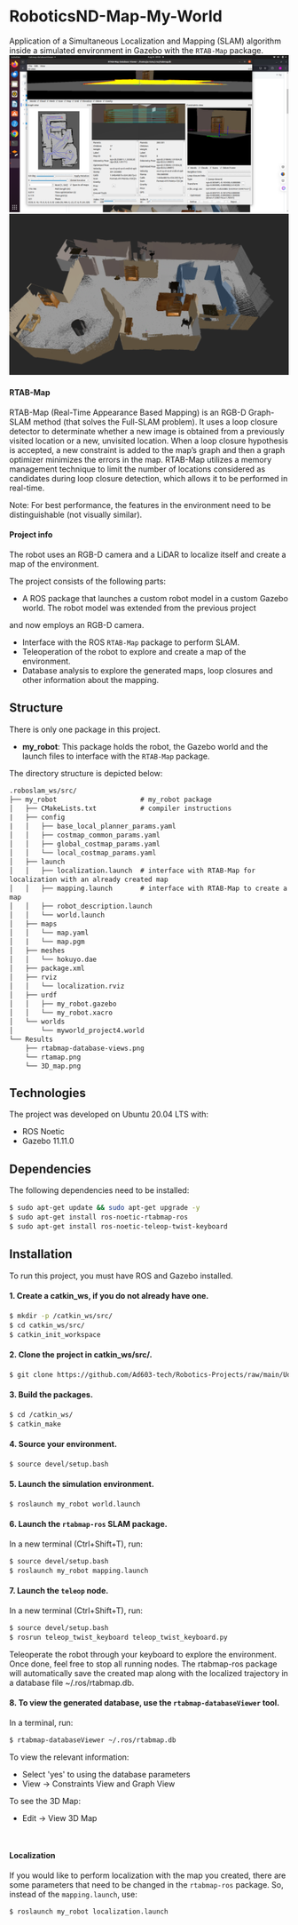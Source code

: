 # RoboticsND-Map-My-World

Application of a Simultaneous Localization and Mapping (SLAM) algorithm inside a 
simulated environment in Gazebo with the `RTAB-Map` package.
![rtab_visualization](https://github.com/Ad603-tech/Robotics-Projects/raw/main/Udacity-Robotics-Robot_Mapping/Results/rtabmap-database-views.png)
![3D_Map_generated](https://github.com/Ad603-tech/Robotics-Projects/raw/main/Udacity-Robotics-Robot_Mapping/Results/3D_map.png)


#### RTAB-Map

RTAB-Map (Real-Time Appearance Based Mapping) is an RGB-D Graph-SLAM method 
(that solves the Full-SLAM problem).
It uses a loop closure detector to determinate whether a new image is obtained
from a previously visited location or a new, unvisited location. When a loop 
closure hypothesis is accepted, a new constraint is added to the map’s graph and 
then a graph optimizer minimizes the errors in the map. RTAB-Map utilizes a memory 
management technique to limit the number of locations considered as candidates 
during loop closure detection, which allows it to be performed in real-time.

Note: For best performance, the features in the environment need to be 
distinguishable (not visually similar).


#### Project info

The robot uses an RGB-D camera and a LiDAR to localize itself and create a map of the environment.

The project consists of the following parts: 

* A ROS package that launches a custom robot model in a custom Gazebo world. 
The robot model was extended from the previous project 

and now employs an RGB-D camera.
* Interface with the ROS `RTAB-Map` package to perform SLAM.
* Teleoperation of the robot to explore and create a map of the environment.
* Database analysis to explore the generated maps, loop closures and other 
information about the mapping.


Structure
---------

There is only one package in this project.
* **my_robot**: This package holds the robot, the Gazebo world and the launch 
files to interface with the `RTAB-Map` package.

The directory structure is depicted below:
```
.roboslam_ws/src/        
├── my_robot                     # my_robot package
│   ├── CMakeLists.txt           # compiler instructions
|   ├── config
|   │   ├── base_local_planner_params.yaml  
│   │   ├── costmap_common_params.yaml       
│   │   ├── global_costmap_params.yaml
│   │   └── local_costmap_params.yaml
│   ├── launch
│   │   ├── localization.launch  # interface with RTAB-Map for localization with an already created map
│   │   ├── mapping.launch       # interface with RTAB-Map to create a map
│   │   ├── robot_description.launch
│   │   └── world.launch
│   ├── maps
│   │   └── map.yaml
│   |   └── map.pgm
│   ├── meshes
│   │   └── hokuyo.dae
│   ├── package.xml
│   ├── rviz
│   │   └── localization.rviz
│   ├── urdf
│   │   ├── my_robot.gazebo
│   │   └── my_robot.xacro
│   └── worlds
│       └── myworld_project4.world
└── Results                       
    ├── rtabmap-database-views.png
    └── rtamap.png
    └── 3D_map.png

```

Technologies
------------

The project was developed on Ubuntu 20.04 LTS with:
* ROS Noetic
* Gazebo 11.11.0

Dependencies
------------

The following dependencies need to be installed:
```sh
$ sudo apt-get update && sudo apt-get upgrade -y
$ sudo apt-get install ros-noetic-rtabmap-ros
$ sudo apt-get install ros-noetic-teleop-twist-keyboard
```

Installation
------------

To run this project, you must have ROS and Gazebo installed.

#### 1. Create a catkin_ws, if you do not already have one.
```sh
$ mkdir -p /catkin_ws/src/
$ cd catkin_ws/src/
$ catkin_init_workspace
```

#### 2. Clone the project in catkin_ws/src/.
```sh
$ git clone https://github.com/Ad603-tech/Robotics-Projects/raw/main/Udacity-Robotics-Robot_Mapping.git
```

#### 3. Build the packages.
```sh
$ cd /catkin_ws/
$ catkin_make
```

#### 4. Source your environment.
```sh
$ source devel/setup.bash
```

#### 5. Launch the simulation environment.
```sh
$ roslaunch my_robot world.launch
```

#### 6. Launch the `rtabmap-ros` SLAM package.
In a new terminal (Ctrl+Shift+T), run:
```sh
$ source devel/setup.bash
$ roslaunch my_robot mapping.launch
```

#### 7. Launch the `teleop` node.
In a new terminal (Ctrl+Shift+T), run:
```sh
$ source devel/setup.bash
$ rosrun teleop_twist_keyboard teleop_twist_keyboard.py
```

Teleoperate the robot through your keyboard to explore the environment. 
Once done, feel free to stop all running nodes.
The rtabmap-ros package will automatically save the created map along with the 
localized trajectory in a database file ~/.ros/rtabmap.db.


#### 8. To view the generated database, use the `rtabmap-databaseViewer` tool.
In a terminal, run:
```sh
$ rtabmap-databaseViewer ~/.ros/rtabmap.db
```

To view the relevant information:
* Select 'yes' to using the database parameters
* View -> Constraints View and Graph View

To see the 3D Map:
* Edit -> View 3D Map 



<br>

#### Localization
If you would like to perform localization with the map you created, there are some parameters that need to be changed in the `rtabmap-ros` package. So, instead of the `mapping.launch`, use:

```sh
$ roslaunch my_robot localization.launch
```